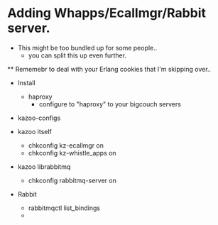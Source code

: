 # Adding Whapps/Ecallmgr/Rabbit server.

* This might be too bundled up for some people..
  * you can split this up even further.

** Rememebr to deal with your Erlang cookies that I'm skipping over..

* Install
  * haproxy
    * configure to "haproxy" to your bigcouch servers
* kazoo-configs
* kazoo itself
  * chkconfig kz-ecallmgr on
  * chkconfig kz-whistle_apps on

* kazoo librabbitmq
  * chkconfig rabbitmq-server on

* Rabbit 
  * rabbitmqctl list_bindings
  * 
